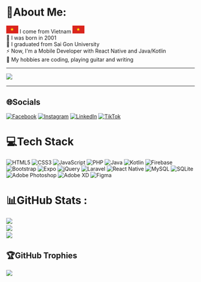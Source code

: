 # 💫About Me:
<img src="./vietnam-flag.png" style="width:32px" /> I come from Vietnam <img src="./vietnam-flag.png" style="width:32px" /> <br />
🌱 I was born in 2001 <br />
🔭 I graduated from Sai Gon University <br />
⚡ Now, I'm a Mobile Developer with React Native and Java/Kotlin <br />
👯 My hobbies are coding, playing guitar and writing <br />

---
![](https://komarev.com/ghpvc/?username=huukhuong&label=Visitors+Count&color=brightgreen)

---

## 🌐Socials
[![Facebook](https://img.shields.io/badge/Facebook-%231877F2.svg?logo=Facebook&logoColor=white)](https://facebook.com/kayden.khuong) [![Instagram](https://img.shields.io/badge/Instagram-%23E4405F.svg?logo=Instagram&logoColor=white)](https://instagram.com/tranhuu.khuong) [![LinkedIn](https://img.shields.io/badge/LinkedIn-%230077B5.svg?logo=linkedin&logoColor=white)](https://linkedin.com/in/huukhuong) [![TikTok](https://img.shields.io/badge/TikTok-%23000000.svg?logo=TikTok&logoColor=white)](https://tiktok.com/@huukhuong.tran) 

# 💻Tech Stack
![HTML5](https://img.shields.io/badge/html5-%23E34F26.svg?style=for-the-badge&logo=html5&logoColor=white) ![CSS3](https://img.shields.io/badge/css3-%231572B6.svg?style=for-the-badge&logo=css3&logoColor=white) ![JavaScript](https://img.shields.io/badge/javascript-%23323330.svg?style=for-the-badge&logo=javascript&logoColor=%23F7DF1E) ![PHP](https://img.shields.io/badge/php-%23777BB4.svg?style=for-the-badge&logo=php&logoColor=white) ![Java](https://img.shields.io/badge/java-%23ED8B00.svg?style=for-the-badge&logo=java&logoColor=white) ![Kotlin](https://img.shields.io/badge/kotlin-%230095D5.svg?style=for-the-badge&logo=kotlin&logoColor=white) ![Firebase](https://img.shields.io/badge/firebase-%23039BE5.svg?style=for-the-badge&logo=firebase) ![Bootstrap](https://img.shields.io/badge/bootstrap-%23563D7C.svg?style=for-the-badge&logo=bootstrap&logoColor=white) ![Expo](https://img.shields.io/badge/expo-1C1E24?style=for-the-badge&logo=expo&logoColor=#D04A37) ![jQuery](https://img.shields.io/badge/jquery-%230769AD.svg?style=for-the-badge&logo=jquery&logoColor=white) ![Laravel](https://img.shields.io/badge/laravel-%23FF2D20.svg?style=for-the-badge&logo=laravel&logoColor=white) ![React Native](https://img.shields.io/badge/react_native-%2320232a.svg?style=for-the-badge&logo=react&logoColor=%2361DAFB) ![MySQL](https://img.shields.io/badge/mysql-%2300f.svg?style=for-the-badge&logo=mysql&logoColor=white) ![SQLite](https://img.shields.io/badge/sqlite-%2307405e.svg?style=for-the-badge&logo=sqlite&logoColor=white) ![Adobe Photoshop](https://img.shields.io/badge/adobephotoshop-%2331A8FF.svg?style=for-the-badge&logo=adobephotoshop&logoColor=white) ![Adobe XD](https://img.shields.io/badge/Adobe%20XD-470137?style=for-the-badge&logo=Adobe%20XD&logoColor=#FF61F6) 	![Figma](https://img.shields.io/badge/figma-%23F24E1E.svg?style=for-the-badge&logo=figma&logoColor=white)

# 📊GitHub Stats :
![](https://github-readme-stats.vercel.app/api?username=huukhuong&theme=tokyonight&hide_border=true&include_all_commits=true&count_private=true)<br/>
![](https://github-readme-streak-stats.herokuapp.com/?user=huukhuong&theme=tokyonight&hide_border=true)<br/>
![](https://github-readme-stats.vercel.app/api/top-langs/?username=huukhuong&theme=tokyonight&hide_border=true&include_all_commits=true&count_private=true&layout=compact)

## 🏆GitHub Trophies
![](https://github-profile-trophy.vercel.app/?username=huukhuong&theme=darkhub&no-frame=false&no-bg=false&margin-w=4)
